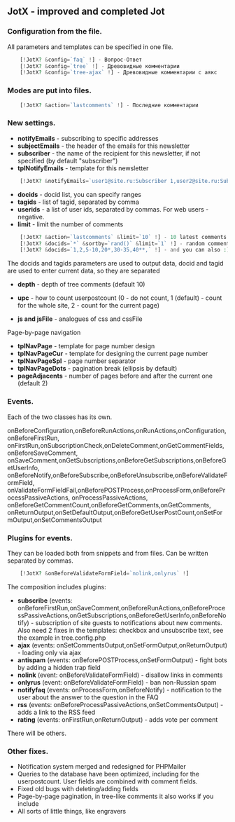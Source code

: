 JotX - improved and completed Jot
---------------------------------

### Configuration from the file.
All parameters and templates can be specified in one file.

```php
    [!JotX? &config=`faq` !] - Вопрос-Ответ
    [!JotX? &config=`tree` !] - Древовидные комментарии
    [!JotX? &config=`tree-ajax` !] - Древовидные комментарии с аякс
```
### Modes are put into files.
    
```php
    [!JotX? &action=`lastcomments` !] - Последние комментарии
```

### New settings.
* **notifyEmails** - subscribing to specific addresses
* **subjectEmails** - the header of the emails for this newsletter
* **subscriber** - the name of the recipient for this newsletter, if not specified (by default "subscriber")
* **tplNotifyEmails** - template for this newsletter

```php
    [!JotX? &notifyEmails=`user1@site.ru:Subscriber 1,user2@site.ru:Subscriber 2,user3@site.ru` !]
```

* **docids** - docid list, you can specify ranges
* **tagids** - list of tagid, separated by comma
* **userids** - a list of user ids, separated by commas. For web users - negative.
* **limit** - limit the number of comments

```php
    [!JotX? &action=`lastcomments` &limit=`10` !] - 10 latest comments from around the site
    [!JotX? &docids=`*` &sortby=`rand()` &limit=`1` !] - random comment from all over the site
    [!JotX? &docids=`1,2,5-10,20*,30-35,40**,` !] - and you can also :)
```
The docids and tagids parameters are used to output data, docid and tagid are used to enter current data, so they are separated

* **depth** - depth of tree comments (default 10)
* **upc** - how to count userpostcount (0 - do not count, 1 (default) - count for the whole site, 2 - count for the current page)

* **js and jsFile** - analogues of css and cssFile

Page-by-page navigation

* **tplNavPage** - template for page number design
* **tplNavPageCur** - template for designing the current page number
* **tplNavPageSpl** - page number separator
* **tplNavPageDots** - pagination break (ellipsis by default)
* **pageAdjacents** - number of pages before and after the current one (default 2)

### Events.
Each of the two classes has its own.

onBeforeConfiguration,onBeforeRunActions,onRunActions,onConfiguration,onBeforeFirstRun, onFirstRun,onSubscriptionCheck,onDeleteComment,onGetCommentFields,onBeforeSaveComment, onSaveComment,onGetSubscriptions,onBeforeGetSubscriptions,onBeforeGetUserInfo, onBeforeNotify,onBeforeSubscribe,onBeforeUnsubscribe,onBeforeValidateFormField, onValidateFormFieldFail,onBeforePOSTProcess,onProcessForm,onBeforeProcessPassiveActions, onProcessPassiveActions, onBeforeGetCommentCount,onBeforeGetComments,onGetComments, onReturnOutput,onSetDefaultOutput,onBeforeGetUserPostCount,onSetFormOutput,onSetCommentsOutput

### Plugins for events.
They can be loaded both from snippets and from files. Can be written separated by commas.

```php
    [!JotX? &onBeforeValidateFormField=`nolink,onlyrus` !]
```

The composition includes plugins:

* **subscribe** (events: onBeforeFirstRun,onSaveComment,onBeforeRunActions,onBeforeProcessPassiveActions,onGetSubscriptions,onBeforeGetUserInfo,onBeforeNotify) - subscription of site guests to notifications about new comments. Also need 2 fixes in the templates: checkbox and unsubscribe text, see the example in tree.config.php
* **ajax** (events: onSetCommentsOutput,onSetFormOutput,onReturnOutput) - loading only via ajax
* **antispam** (events: onBeforePOSTProcess,onSetFormOutput) - fight bots by adding a hidden trap field
* **nolink** (event: onBeforeValidateFormField) - disallow links in comments
* **onlyrus** (event: onBeforeValidateFormField) - ban non-Russian spam
* **notifyfaq** (events: onProcessForm,onBeforeNotify) - notification to the user about the answer to the question in the FAQ
* **rss** (events: onBeforeProcessPassiveActions,onSetCommentsOutput) - adds a link to the RSS feed
* **rating** (events: onFirstRun,onReturnOutput) - adds vote per comment

There will be others.

### Other fixes.
* Notification system merged and redesigned for PHPMailer
* Queries to the database have been optimized, including for the userpostcount. User fields are combined with comment fields.
* Fixed old bugs with deleting/adding fields
* Page-by-page pagination, in tree-like comments it also works if you include
* All sorts of little things, like engravers
